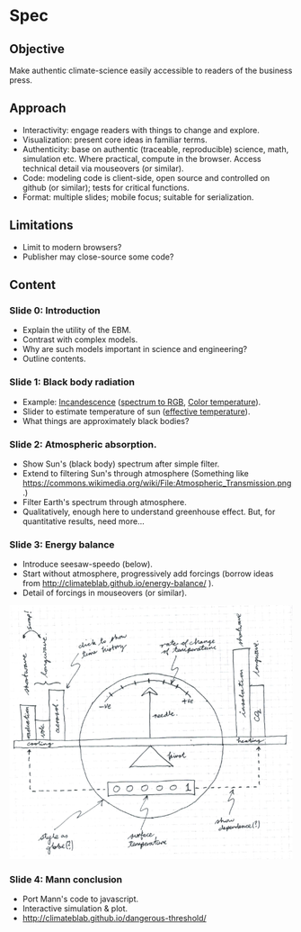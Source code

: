 # Spec

## Objective

Make authentic climate-science easily accessible to readers of the
business press.

## Approach

* Interactivity: engage readers with things to change and explore.
* Visualization: present core ideas in familiar terms.
* Authenticity: base on authentic (traceable, reproducible) science,
  math, simulation etc. Where practical, compute in the
  browser. Access technical detail via mouseovers (or similar).
* Code: modeling code is client-side, open source and controlled on
  github (or similar); tests for critical functions.
* Format: multiple slides; mobile focus; suitable for serialization.

## Limitations

* Limit to modern browsers?
* Publisher may close-source some code?

## Content

### Slide 0: Introduction

* Explain the utility of the EBM.
* Contrast with complex models.
* Why are such models important in science and engineering?
* Outline contents.


### Slide 1: Black body radiation

* Example:
  [Incandescence](https://en.wikipedia.org/wiki/Incandescence)
  ([spectrum to RGB](http://markkness.net/colorpy/ColorPy.html),
  [Color temperature](https://en.wikipedia.org/wiki/Color_temperature)).
* Slider to estimate temperature of sun
  ([effective temperature](https://en.wikipedia.org/wiki/Effective_temperature)).
* What things are approximately black bodies?

### Slide 2: Atmospheric absorption.

* Show Sun's (black body) spectrum after simple filter.
* Extend to filtering Sun's through atmosphere (Something like
  https://commons.wikimedia.org/wiki/File:Atmospheric_Transmission.png.)
* Filter Earth's spectrum through atmosphere.
* Qualitatively, enough here to understand greenhouse effect. But,
  for quantitative results, need more...

### Slide 3: Energy balance

* Introduce seesaw-speedo (below).
* Start without atmosphere, progressively add forcings (borrow ideas
  from http://climateblab.github.io/energy-balance/ ).
* Detail of forcings in mouseovers (or similar).

![](https://github.com/haulashore/mann-threshold/blob/master/seesaw_speedo.png "Seesaw speedo")

### Slide 4: Mann conclusion

* Port Mann's code to javascript.
* Interactive simulation & plot.
* http://climateblab.github.io/dangerous-threshold/
